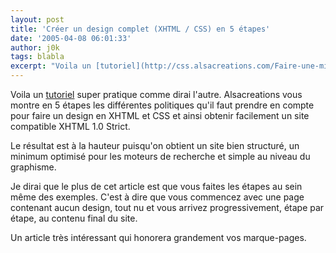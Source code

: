 ```yaml
---
layout: post
title: 'Créer un design complet (XHTML / CSS) en 5 étapes'
date: '2005-04-08 06:01:33'
author: j0k
tags: blabla
excerpt: "Voila un [tutoriel](http://css.alsacreations.com/Faire-une-mise-en-page-sans-tableaux/design-css) super pratique comme dirai l'autre.   Alsacreations vous montre en 5 étapes les différentes politiques qu'il faut prendre en compte pour faire un design en XHTML et CSS et ainsi obtenir facilement un site compatible XHTML 1.0 Strict.  \n  \nLe résultat      …"
---
```


Voila un [tutoriel](http://css.alsacreations.com/Faire-une-mise-en-page-sans-tableaux/design-css) super pratique comme dirai l'autre.   Alsacreations vous montre en 5 étapes les différentes politiques qu'il faut prendre en compte pour faire un design en XHTML et CSS et ainsi obtenir facilement un site compatible XHTML 1.0 Strict.

Le résultat est à la hauteur puisqu'on obtient un site bien structuré, un minimum optimisé pour les moteurs de recherche et simple au niveau du graphisme.

Je dirai que le plus de cet article est que vous faites les étapes au sein même des exemples. C'est à dire que vous commencez avec une page contenant aucun design, tout nu et vous arrivez progressivement, étape par étape, au contenu final du site.

Un article très intéressant qui honorera grandement vos marque-pages.
